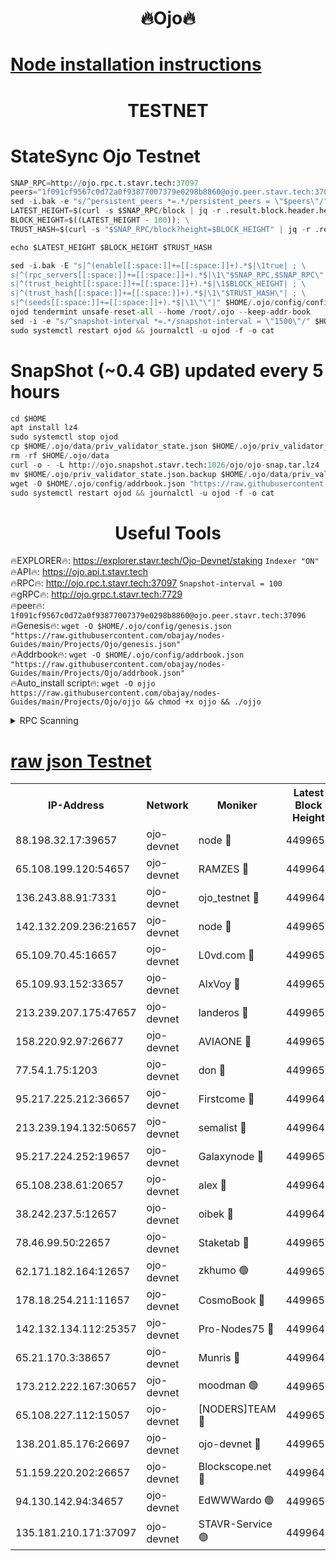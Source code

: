 <h1 align="center"> 🔥Ojo🔥</h1>

[Node installation instructions](https://github.com/obajay/nodes-Guides/tree/main/Projects/Ojo)
=

<h1 align="center"> TESTNET</h1>

# StateSync Ojo Testnet
```python
SNAP_RPC=http://ojo.rpc.t.stavr.tech:37097
peers="1f091cf9567c0d72a0f93877007379e0298b8860@ojo.peer.stavr.tech:37096"
sed -i.bak -e "s/^persistent_peers *=.*/persistent_peers = \"$peers\"/" $HOME/.ojo/config/config.toml
LATEST_HEIGHT=$(curl -s $SNAP_RPC/block | jq -r .result.block.header.height); \
BLOCK_HEIGHT=$((LATEST_HEIGHT - 100)); \
TRUST_HASH=$(curl -s "$SNAP_RPC/block?height=$BLOCK_HEIGHT" | jq -r .result.block_id.hash)

echo $LATEST_HEIGHT $BLOCK_HEIGHT $TRUST_HASH

sed -i.bak -E "s|^(enable[[:space:]]+=[[:space:]]+).*$|\1true| ; \
s|^(rpc_servers[[:space:]]+=[[:space:]]+).*$|\1\"$SNAP_RPC,$SNAP_RPC\"| ; \
s|^(trust_height[[:space:]]+=[[:space:]]+).*$|\1$BLOCK_HEIGHT| ; \
s|^(trust_hash[[:space:]]+=[[:space:]]+).*$|\1\"$TRUST_HASH\"| ; \
s|^(seeds[[:space:]]+=[[:space:]]+).*$|\1\"\"|" $HOME/.ojo/config/config.toml
ojod tendermint unsafe-reset-all --home /root/.ojo --keep-addr-book
sed -i -e "s/^snapshot-interval *=.*/snapshot-interval = \"1500\"/" $HOME/.ojo/config/app.toml
sudo systemctl restart ojod && journalctl -u ojod -f -o cat
```
# SnapShot (~0.4 GB) updated every 5 hours
```python
cd $HOME
apt install lz4
sudo systemctl stop ojod
cp $HOME/.ojo/data/priv_validator_state.json $HOME/.ojo/priv_validator_state.json.backup
rm -rf $HOME/.ojo/data
curl -o - -L http://ojo.snapshot.stavr.tech:1026/ojo/ojo-snap.tar.lz4 | lz4 -c -d - | tar -x -C $HOME/.ojo --strip-components 2
mv $HOME/.ojo/priv_validator_state.json.backup $HOME/.ojo/data/priv_validator_state.json
wget -O $HOME/.ojo/config/addrbook.json "https://raw.githubusercontent.com/obajay/nodes-Guides/main/Projects/Ojo/addrbook.json"
sudo systemctl restart ojod && journalctl -u ojod -f -o cat
```
 <h1 align="center"> Useful Tools</h1>

🔥EXPLORER🔥:        https://explorer.stavr.tech/Ojo-Devnet/staking        `Indexer "ON"` \
🔥API🔥:                     https://ojo.api.t.stavr.tech \
🔥RPC🔥:                    http://ojo.rpc.t.stavr.tech:37097              `Snapshot-interval = 100` \
🔥gRPC🔥:                  http://ojo.grpc.t.stavr.tech:7729 \
🔥peer🔥:                   `1f091cf9567c0d72a0f93877007379e0298b8860@ojo.peer.stavr.tech:37096` \
🔥Genesis🔥:    ```wget -O $HOME/.ojo/config/genesis.json "https://raw.githubusercontent.com/obajay/nodes-Guides/main/Projects/Ojo/genesis.json"``` \
🔥Addrbook🔥:    ```wget -O $HOME/.ojo/config/addrbook.json "https://raw.githubusercontent.com/obajay/nodes-Guides/main/Projects/Ojo/addrbook.json"``` \
🔥Auto_install script🔥: ```wget -O ojjo https://raw.githubusercontent.com/obajay/nodes-Guides/main/Projects/Ojo/ojjo && chmod +x ojjo && ./ojjo```


<details>
<summary>RPC Scanning</summary>

<h2 align="center"> We scan nodes in real time every 4 hours. And we provide the final result of RPC endpoints.
We cannot influence the operation of these nodes in any way. </h2>


```python
If Voting Power is higher than 0 --> then the Node is a validator of the network and may be subject to attack and be a potential threat to the chain.
```
```python
We marked such validators with a red symbol
```

</details>

[raw json Testnet](https://rpc-check.ojot.stavr.tech/ojot/rpc-ojot-result.json)
=


<table><tr><th>IP-Address</th><th>Network</th><th>Moniker</th><th>Latest Block Height</th><th>Earliest Block Height</th><th>Catching Up</th><th>Tx Index</th><th>Voting Power</th><th>Scan Time</th></tr><tr><td>88.198.32.17:39657</td><td>ojo-devnet</td><td>node 🔴</td><td>4499653</td><td>300001</td><td>False</td><td>on</td><td>65654</td><td>2023-12-15T09:04:13.753660642UTC</td></tr><tr><td>65.108.199.120:54657</td><td>ojo-devnet</td><td>RAMZES 🔴</td><td>4499648</td><td>306156</td><td>False</td><td>on</td><td>15420</td><td>2023-12-15T09:03:45.930306891UTC</td></tr><tr><td>136.243.88.91:7331</td><td>ojo-devnet</td><td>ojo_testnet 🔴</td><td>4499649</td><td>308845</td><td>False</td><td>on</td><td>1000</td><td>2023-12-15T09:03:52.763698193UTC</td></tr><tr><td>142.132.209.236:21657</td><td>ojo-devnet</td><td>node 🔴</td><td>4499653</td><td>350001</td><td>False</td><td>on</td><td>1999</td><td>2023-12-15T09:04:12.040318196UTC</td></tr><tr><td>65.109.70.45:16657</td><td>ojo-devnet</td><td>L0vd.com 🔴</td><td>4499654</td><td>695918</td><td>False</td><td>off</td><td>998</td><td>2023-12-15T09:04:19.690263000UTC</td></tr><tr><td>65.109.93.152:33657</td><td>ojo-devnet</td><td>AlxVoy 🔴</td><td>4499653</td><td>2319801</td><td>False</td><td>on</td><td>4536782</td><td>2023-12-15T09:04:11.677993396UTC</td></tr><tr><td>213.239.207.175:47657</td><td>ojo-devnet</td><td>landeros 🔴</td><td>4499652</td><td>2714001</td><td>False</td><td>off</td><td>11083</td><td>2023-12-15T09:04:06.070458463UTC</td></tr><tr><td>158.220.92.97:26677</td><td>ojo-devnet</td><td>AVIAONE 🔴</td><td>4499652</td><td>2754001</td><td>False</td><td>on</td><td>13867</td><td>2023-12-15T09:04:05.801000999UTC</td></tr><tr><td>77.54.1.75:1203</td><td>ojo-devnet</td><td>don 🔴</td><td>4499653</td><td>2906401</td><td>False</td><td>on</td><td>10</td><td>2023-12-15T09:04:13.500696332UTC</td></tr><tr><td>95.217.225.212:36657</td><td>ojo-devnet</td><td>Firstcome 🔴</td><td>4499649</td><td>2985946</td><td>False</td><td>on</td><td>13566</td><td>2023-12-15T09:03:52.431491122UTC</td></tr><tr><td>213.239.194.132:50657</td><td>ojo-devnet</td><td>semalist 🔴</td><td>4499648</td><td>3223522</td><td>False</td><td>on</td><td>19037</td><td>2023-12-15T09:03:46.193095466UTC</td></tr><tr><td>95.217.224.252:19657</td><td>ojo-devnet</td><td>Galaxynode 🔴</td><td>4499654</td><td>3685492</td><td>False</td><td>on</td><td>11888</td><td>2023-12-15T09:04:16.443437160UTC</td></tr><tr><td>65.108.238.61:20657</td><td>ojo-devnet</td><td>alex 🔴</td><td>4499648</td><td>4158001</td><td>False</td><td>on</td><td>11359</td><td>2023-12-15T09:03:45.546182379UTC</td></tr><tr><td>38.242.237.5:12657</td><td>ojo-devnet</td><td>oibek 🔴</td><td>4499648</td><td>4196001</td><td>False</td><td>off</td><td>1023</td><td>2023-12-15T09:03:46.563873670UTC</td></tr><tr><td>78.46.99.50:22657</td><td>ojo-devnet</td><td>Staketab 🔴</td><td>4499654</td><td>4254801</td><td>False</td><td>on</td><td>1276</td><td>2023-12-15T09:04:19.950990070UTC</td></tr><tr><td>62.171.182.164:12657</td><td>ojo-devnet</td><td>zkhumo 🟢</td><td>4499653</td><td>4384001</td><td>False</td><td>off</td><td>0</td><td>2023-12-15T09:04:12.648729339UTC</td></tr><tr><td>178.18.254.211:11657</td><td>ojo-devnet</td><td>CosmoBook 🔴</td><td>4499653</td><td>4392001</td><td>False</td><td>off</td><td>1068</td><td>2023-12-15T09:04:13.002001658UTC</td></tr><tr><td>142.132.134.112:25357</td><td>ojo-devnet</td><td>Pro-Nodes75 🔴</td><td>4499649</td><td>4399649</td><td>False</td><td>on</td><td>24651</td><td>2023-12-15T09:03:49.611574214UTC</td></tr><tr><td>65.21.170.3:38657</td><td>ojo-devnet</td><td>Munris 🔴</td><td>4499649</td><td>4399649</td><td>False</td><td>off</td><td>20123</td><td>2023-12-15T09:03:52.018995467UTC</td></tr><tr><td>173.212.222.167:30657</td><td>ojo-devnet</td><td>moodman 🟢</td><td>4499651</td><td>4399651</td><td>False</td><td>off</td><td>0</td><td>2023-12-15T09:04:01.279333962UTC</td></tr><tr><td>65.108.227.112:15057</td><td>ojo-devnet</td><td>[NODERS]TEAM 🔴</td><td>4499654</td><td>4399654</td><td>False</td><td>off</td><td>9999</td><td>2023-12-15T09:04:16.854224132UTC</td></tr><tr><td>138.201.85.176:26697</td><td>ojo-devnet</td><td>ojo-devnet 🔴</td><td>4499654</td><td>4399654</td><td>False</td><td>on</td><td>1000024000</td><td>2023-12-15T09:04:19.281072010UTC</td></tr><tr><td>51.159.220.202:26657</td><td>ojo-devnet</td><td>Blockscope.net 🔴</td><td>4499648</td><td>4425001</td><td>False</td><td>on</td><td>981</td><td>2023-12-15T09:03:45.133895866UTC</td></tr><tr><td>94.130.142.94:34657</td><td>ojo-devnet</td><td>EdWWWardo 🟢</td><td>4499652</td><td>4438946</td><td>False</td><td>on</td><td>0</td><td>2023-12-15T09:04:09.204944108UTC</td></tr><tr><td>135.181.210.171:37097</td><td>ojo-devnet</td><td>STAVR-Service 🟢</td><td>4499648</td><td>4499501</td><td>False</td><td>on</td><td>0</td><td>2023-12-15T09:03:47.295078195UTC</td></tr></table>